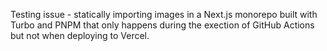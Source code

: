 Testing issue - statically importing images in a Next.js monorepo built with Turbo and PNPM that only happens during the exection of GitHub Actions but not when deploying to Vercel.